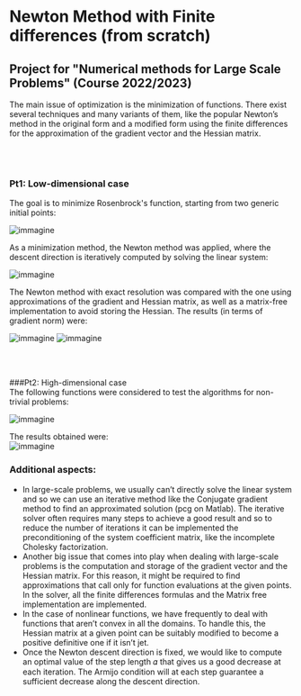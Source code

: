 # Newton Method with Finite differences (from scratch)
## Project for "Numerical methods for Large Scale Problems" (Course 2022/2023)

The main issue of optimization is the minimization of functions. There exist several techniques and many variants of them, like the popular Newton’s method in the original form and a modified form using the finite differences for the approximation of the gradient vector and the Hessian matrix.

<br><br>

### Pt1: Low-dimensional case
The goal is to minimize Rosenbrock's function, starting from two generic initial points:
<br>

![immagine](https://github.com/user-attachments/assets/2dac2735-cc07-4683-9894-cb0b02bf0567)

As a minimization method, the Newton method was applied, where the descent direction is iteratively computed by solving the linear system:

![immagine](https://github.com/user-attachments/assets/f4cb1f94-adcc-4daf-8890-df875e796b60)

The Newton method with exact resolution was compared with the one using approximations of the gradient and Hessian matrix, as well as a matrix-free implementation to avoid storing the Hessian. The results (in terms of gradient norm) were:

![immagine](https://github.com/user-attachments/assets/b41cc44a-f93b-44e0-a549-d9844dd2fb69)
![immagine](https://github.com/user-attachments/assets/df5f0012-b2ee-4431-b8fa-e0d9e3260747)

<br><br>


###Pt2: High-dimensional case
<br>
The following functions were considered to test the algorithms for non-trivial problems:

![immagine](https://github.com/user-attachments/assets/786d5ab8-fe86-41ce-932c-06f7d022893f)

The results obtained were:
<br>
![immagine](https://github.com/user-attachments/assets/8392bd44-46ca-484d-bc95-caf7c383922b)
<br>





### Additional aspects:
- In large-scale problems, we usually can’t directly solve the linear system and so we can use an iterative method like the Conjugate gradient method to find an approximated solution (pcg on Matlab). The iterative solver often requires many steps to achieve a good result and so to reduce the number of iterations it can be implemented the preconditioning of the system coefficient matrix, like the incomplete Cholesky factorization.
- Another big issue that comes into play when dealing with large-scale problems is the computation and storage of the gradient vector and the Hessian matrix. For this reason, it might be required to find approximations that call only for function evaluations at the given points. In the solver, all the finite differences formulas and the Matrix free implementation are implemented.
- In the case of nonlinear functions, we have frequently to deal with functions that aren’t convex in all the domains. To handle this, the Hessian matrix at a given point can be suitably modified to become a positive definitive one if it isn’t jet.
- Once the Newton descent direction is fixed, we would like to compute an optimal value of the step length 𝛼 that gives us a good decrease at each iteration. The Armijo condition will at each step guarantee a sufficient decrease along the descent direction.







